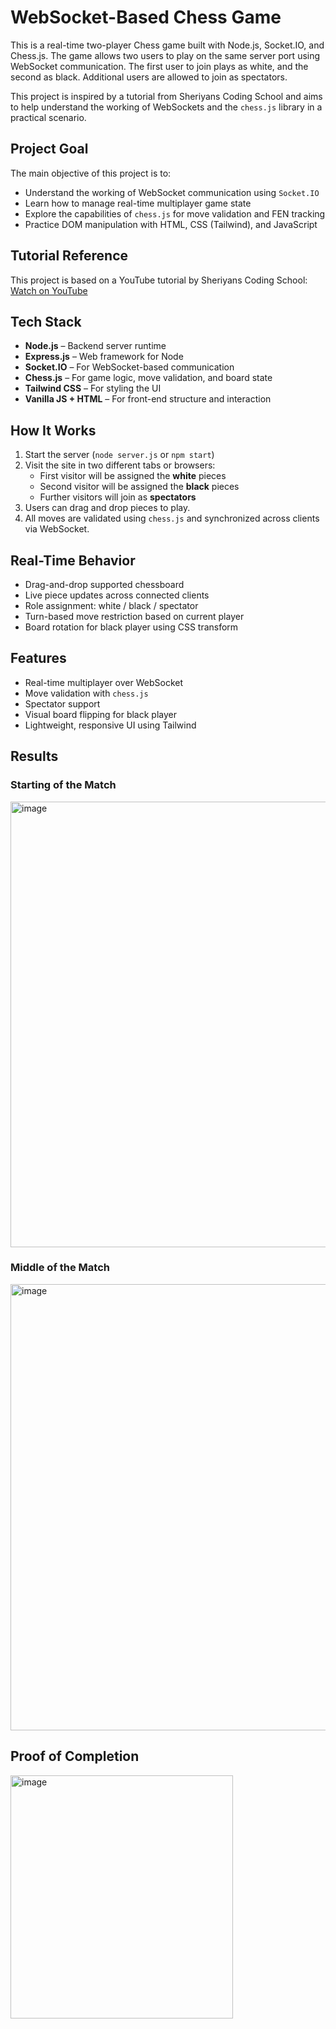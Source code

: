 # WebSocket-Based Chess Game

This is a real-time two-player Chess game built with Node.js, Socket.IO, and Chess.js. The game allows two users to play on the same server port using WebSocket communication. The first user to join plays as white, and the second as black. Additional users are allowed to join as spectators.

This project is inspired by a tutorial from Sheriyans Coding School and aims to help understand the working of WebSockets and the `chess.js` library in a practical scenario.

## Project Goal

The main objective of this project is to:

- Understand the working of WebSocket communication using `Socket.IO`
- Learn how to manage real-time multiplayer game state
- Explore the capabilities of `chess.js` for move validation and FEN tracking
- Practice DOM manipulation with HTML, CSS (Tailwind), and JavaScript

## Tutorial Reference

This project is based on a YouTube tutorial by Sheriyans Coding School:  
[Watch on YouTube](https://youtu.be/CP7xxjuAJ0w?si=6oyCShhoNFKzHVzv)

## Tech Stack

- **Node.js** – Backend server runtime  
- **Express.js** – Web framework for Node  
- **Socket.IO** – For WebSocket-based communication  
- **Chess.js** – For game logic, move validation, and board state  
- **Tailwind CSS** – For styling the UI  
- **Vanilla JS + HTML** – For front-end structure and interaction  

## How It Works

1. Start the server (`node server.js` or `npm start`)
2. Visit the site in two different tabs or browsers:  
   - First visitor will be assigned the **white** pieces  
   - Second visitor will be assigned the **black** pieces  
   - Further visitors will join as **spectators**
3. Users can drag and drop pieces to play.
4. All moves are validated using `chess.js` and synchronized across clients via WebSocket.

## Real-Time Behavior

- Drag-and-drop supported chessboard
- Live piece updates across connected clients
- Role assignment: white / black / spectator
- Turn-based move restriction based on current player
- Board rotation for black player using CSS transform

## Features

- Real-time multiplayer over WebSocket
- Move validation with `chess.js`
- Spectator support
- Visual board flipping for black player
- Lightweight, responsive UI using Tailwind

## Results
### Starting of the Match
<img width="1356" height="713" alt="image" src="https://github.com/user-attachments/assets/ed319bef-a121-49d3-8f68-ce28b0a044f2" />

### Middle of the Match
<img width="1363" height="714" alt="image" src="https://github.com/user-attachments/assets/a89b3ea4-2650-462a-82a8-79c92deee043" />

## Proof of Completion
<img width="356" height="389" alt="image" src="https://github.com/user-attachments/assets/cdee1e9f-cba6-4f3e-a26f-7b9cbf2c11fa" />
